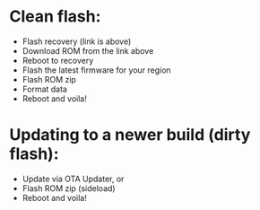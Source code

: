 # Clean flash:
- Flash recovery (link is above)
- Download ROM from the link above
- Reboot to recovery
- Flash the latest  firmware for your region
- Flash ROM zip
- Format data
- Reboot and voila!

# Updating to a newer build (dirty flash):
- Update via OTA Updater, or
- Flash ROM zip (sideload)
- Reboot and voila!
